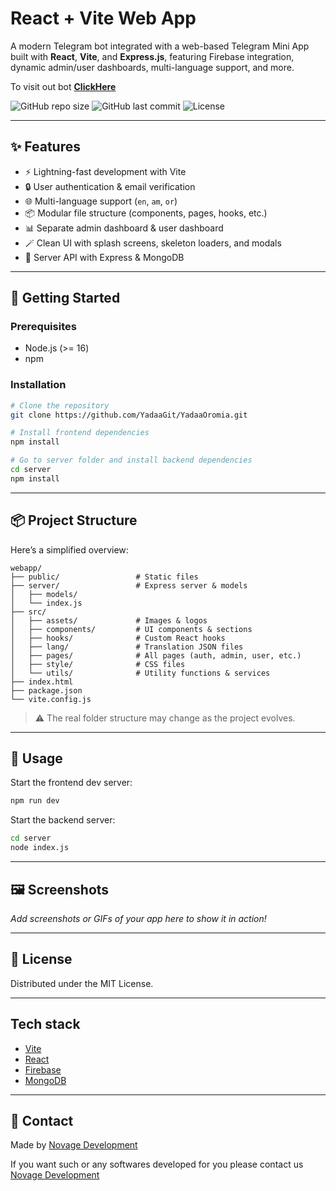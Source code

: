 # React + Vite Web App

A modern Telegram bot integrated with a web-based Telegram Mini App built with **React**, **Vite**, and **Express.js**, featuring Firebase integration, dynamic admin/user dashboards, multi-language support, and more.

To visit out bot **[ClickHere](https://t.me/yadaa_oromia_bot)**

![GitHub repo size](https://img.shields.io/github/repo-size/YadaaGit/YadaaOromia)
![GitHub last commit](https://img.shields.io/github/last-commit/YadaaGit/YadaaOromia)
![License](https://img.shields.io/github/license/YadaaGit/YadaaOromia)

---

## ✨ Features

- ⚡ Lightning-fast development with Vite
- 🔒 User authentication & email verification
- 🌐 Multi-language support (`en`, `am`, `or`)
- 📦 Modular file structure (components, pages, hooks, etc.)
- 📊 Separate admin dashboard & user dashboard
- 🪄 Clean UI with splash screens, skeleton loaders, and modals
- 📡 Server API with Express & MongoDB

---

## 🚀 Getting Started

### Prerequisites
- Node.js (>= 16)
- npm

### Installation

```bash
# Clone the repository
git clone https://github.com/YadaaGit/YadaaOromia.git

# Install frontend dependencies
npm install

# Go to server folder and install backend dependencies
cd server
npm install
````

---

## 📦 Project Structure

Here’s a simplified overview:

```
webapp/
├── public/                 # Static files
├── server/                 # Express server & models
│   ├── models/
│   └── index.js
├── src/
│   ├── assets/             # Images & logos
│   ├── components/         # UI components & sections
│   ├── hooks/              # Custom React hooks
│   ├── lang/               # Translation JSON files
│   ├── pages/              # All pages (auth, admin, user, etc.)
│   ├── style/              # CSS files
│   └── utils/              # Utility functions & services
├── index.html
├── package.json
└── vite.config.js
```

> ⚠️ The real folder structure may change as the project evolves.

---

## 📖 Usage

Start the frontend dev server:

```bash
npm run dev
```

Start the backend server:

```bash
cd server
node index.js
```

---

## 🖼️ Screenshots

*Add screenshots or GIFs of your app here to show it in action!*

---

## 📜 License

Distributed under the MIT License.

---

## Tech stack

* [Vite](https://vitejs.dev/)
* [React](https://reactjs.org/)
* [Firebase](https://firebase.google.com/)
* [MongoDB](https://mongodb.com)

---

## 📧 Contact

Made by [Novage Development](mailto:novageinvestmentgroup@gmail.com)

If you want such or any softwares developed for you please contact us [Novage Development](mailto:novageinvestmentgroup@gmail.com)
